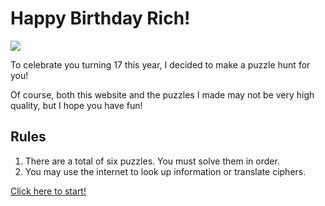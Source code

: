 # Happy Birthday Rich!

![]("C:\Users\ywang\Downloads\asciicake.PNG")

To celebrate you turning 17 this year, I decided to make a puzzle hunt for you!

Of course, both this website and the puzzles I made may not be very high quality, but I hope you have fun!

## Rules

1. There are a total of six puzzles. You must solve them in order.
2. You may use the internet to look up information or translate ciphers.

[Click here to start!](https://sonicflash144.github.io/birthday-puzzle-hunt/puzzle-one)
